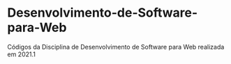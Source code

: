 # Desenvolvimento-de-Software-para-Web
Códigos da Disciplina de Desenvolvimento de Software para Web realizada em 2021.1
